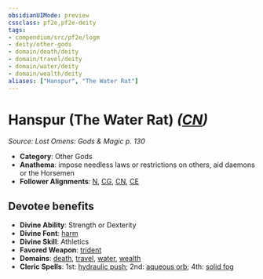 ```yaml
---
obsidianUIMode: preview
cssclass: pf2e,pf2e-deity
tags:
- compendium/src/pf2e/logm
- deity/other-gods
- domain/death/deity
- domain/travel/deity
- domain/water/deity
- domain/wealth/deity
aliases: ["Hanspur", "The Water Rat"]
---
```

# Hanspur (The Water Rat) *([CN](../../../Rules/traits/chaotic-neutral-b1.md))*  
*Source: Lost Omens: Gods & Magic p. 130*  

- **Category**: Other Gods
- **Anathema**: impose needless laws or restrictions on others, aid daemons or the Horsemen
- **Follower Alignments**: [N](../../../Rules/traits/neutral-b1.md), [CG](../../../Rules/traits/chaotic-good-b1.md), [CN](../../../Rules/traits/chaotic-neutral-b1.md), [CE](../../../Rules/traits/chaotic-evil-b1.md)

## Devotee benefits

- **Divine Ability**: Strength or Dexterity
- **Divine Font**: [harm](../../spells/harm.md)
- **Divine Skill**: Athletics
- **Favored Weapon**: [trident](../../equipment/items/trident.md)
- **Domains**: [death](../domains.md#Death), [travel](../domains.md#Travel), [water](../domains.md#Water), [wealth](../domains.md#Wealth)
- **Cleric Spells**: 1st: [hydraulic push](../../spells/hydraulic-push.md); 2nd: [aqueous orb](../../spells/aqueous-orb-apg.md); 4th: [solid fog](../../spells/solid-fog.md)